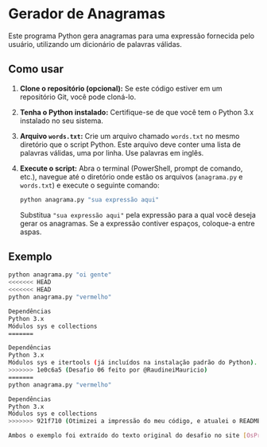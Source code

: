 # Gerador de Anagramas

Este programa Python gera anagramas para uma expressão fornecida pelo usuário, utilizando um dicionário de palavras válidas.


## Como usar

1.  **Clone o repositório (opcional):** Se este código estiver em um repositório Git, você pode cloná-lo.

2.  **Tenha o Python instalado:** Certifique-se de que você tem o Python 3.x instalado no seu sistema.

3.  **Arquivo `words.txt`:** Crie um arquivo chamado `words.txt` no mesmo diretório que o script Python. Este arquivo deve conter uma lista de palavras válidas, uma por linha. Use palavras em inglês.

4.  **Execute o script:** Abra o terminal (PowerShell, prompt de comando, etc.), navegue até o diretório onde estão os arquivos (`anagrama.py` e `words.txt`) e execute o seguinte comando:

    ```bash
    python anagrama.py "sua expressão aqui"
    ```

    Substitua `"sua expressão aqui"` pela expressão para a qual você deseja gerar os anagramas. Se a expressão contiver espaços, coloque-a entre aspas.

## Exemplo

```bash
python anagrama.py "oi gente"
<<<<<<< HEAD
<<<<<<< HEAD
python anagrama.py "vermelho"

Dependências
Python 3.x
Módulos sys e collections
=======

Dependências
Python 3.x
Módulos sys e itertools (já incluídos na instalação padrão do Python).
>>>>>>> 1e0c6a5 (Desafio 06 feito por @RaudineiMauricio)
=======
python anagrama.py "vermelho"

Dependências
Python 3.x
Módulos sys e collections
>>>>>>> 921f710 (Otimizei a impressão do meu código, e atualei o README.MD)

Ambos o exemplo foi extraído do texto original do desafio no site [OsProgramadores](https://osprogramadores.com/desafios/d06/)
